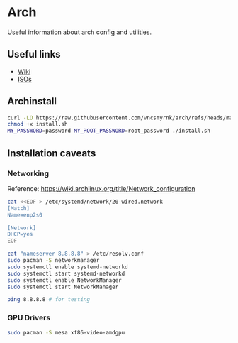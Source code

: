 # Arch

Useful information about arch config and utilities.

## Useful links

- [Wiki](https://wiki.archlinux.org/title/Main_page)
- [ISOs](https://archlinux.org/download/)

## Archinstall

```bash
curl -LO https://raw.githubusercontent.com/vncsmyrnk/arch/refs/heads/main/install.sh
chmod +x install.sh
MY_PASSWORD=password MY_ROOT_PASSWORD=root_password ./install.sh
```

## Installation caveats

### Networking

Reference: https://wiki.archlinux.org/title/Network_configuration

```bash
cat <<EOF > /etc/systemd/network/20-wired.network
[Match]
Name=enp2s0

[Network]
DHCP=yes
EOF
```

```bash
cat "nameserver 8.8.8.8" > /etc/resolv.conf
sudo pacman -S networkmanager
sudo systemctl enable systemd-networkd
sudo systemctl start systemd-networkd
sudo systemctl enable NetworkManager
sudo systemctl start NetworkManager
```

```bash
ping 8.8.8.8 # for testing
```

### GPU Drivers

```bash
sudo pacman -S mesa xf86-video-amdgpu
```
